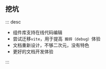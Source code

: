 ## 挖坑

::: desc

- 组件库支持在线代码编辑
- 尝试迁移` vite `，用于提高` 搬砖（debug）`体验
- 文档重新设计，不够二次元，没有特色
- 更好的文档开发体验

:::